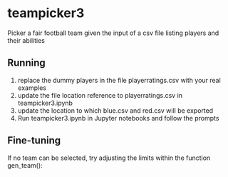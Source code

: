# teampicker3
Picker a fair football team given the input of a csv file listing players and their abilities

## Running
1. replace the dummy players in the file playerratings.csv with your real examples
2. update the file location reference to playerratings.csv in teampicker3.ipynb
3. update the location to which blue.csv and red.csv will be exported
4. Run teampicker3.ipynb in Jupyter notebooks and follow the prompts

## Fine-tuning
If no team can be selected, try adjusting the limits within the function gen_team():


